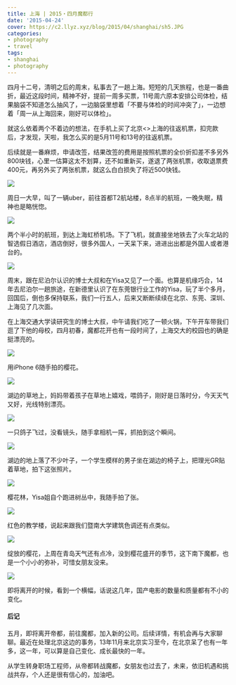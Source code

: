 ```yaml
---
title: 上海 | 2015・四月魔都行
date: '2015-04-24'
cover: https://c2.llyz.xyz/blog/2015/04/shanghai/sh5.JPG
categories:
- photography
- travel
tags:
- shanghai
- photography
---
```


四月十二号，清明之后的周末，私事去了一趟上海。短短的几天旅程，也是一番曲折，最近这段时间，精神不好，提前一周多买票，11号周六原本安排公司体检，结果脑袋不知道怎么抽风了，一边脑袋里想着「不要与体检的时间冲突了」，一边想着「周一从上海回来，刚好可以体检」。

就这么依着两个不着边的想法，在手机上买了北京<>上海的往返机票，扣完款后，才发现，天啦，我怎么买的是5月11号和13号的往返机票。

后续就是一番麻烦，申请改签，结果改签的费用是按照机票的全价折扣差不多另外800块钱，心里一估算这太不划算，还不如重新买，遂退了两张机票，收取退票费400元，再另外买了两张机票，就这么白白损失了将近500快钱。

![](https://c2.llyz.xyz/blog/2015/04/shanghai/sh5.JPG)

周日一大早，叫了一辆uber，前往首都T2航站楼，8点半的航班，一晚失眠，精神也是略恍惚。

![](https://c2.llyz.xyz/blog/2015/04/shanghai/sh4.JPG)

两个半小时的航班，到达上海虹桥机场。下了飞机，就直接坐地铁去了火车北站的智选假日酒店，酒店倒好，很多外国人，一天呆下来，进进出出都是外国人或者港台的。

![](https://c2.llyz.xyz/blog/2015/04/shanghai/sh8.JPG)

周末，跟在尼泊尔认识的博士大叔和在Yisa又见了一个面。也算是机缘巧合，14年去尼泊尔一趟旅途，在新德里认识了在东莞银行业工作的Yisa，玩了半个多月，回国后，倒也多保持联系，我们一行五人，后来又断断续续在北京、东莞、深圳、上海见了几次面。

在上海交通大学读研究生的博士大叔，中午请我们吃了一顿火锅，下午开车带我们逛了下他的母校，四月初春，魔都花开也有一段时间了，上海交大的校园也的确是挺漂亮的。

![](https://c2.llyz.xyz/blog/2015/04/shanghai/sh2.JPG)

用iPhone 6随手拍的樱花。

![](https://c2.llyz.xyz/blog/2015/04/shanghai/sh1.JPG)

湖边的草地上，妈妈带着孩子在草地上嬉戏，喂鸽子，刚好是日落时分，今天天气又好，光线特别漂亮。

![](https://c2.llyz.xyz/blog/2015/04/shanghai/sh11.JPG)

一只鸽子飞过，没看镜头，随手拿相机一挥，抓拍到这个瞬间。

![](https://c2.llyz.xyz/blog/2015/04/shanghai/sh7.JPG)

湖边的地上落了不少叶子，一个学生模样的男子坐在湖边的椅子上，把理光GR贴着草地，拍下这张照片。

![](https://c2.llyz.xyz/blog/2015/04/shanghai/sh6.JPG)

樱花林，Yisa姐自个跑进树丛中，我随手拍了张。

![](https://c2.llyz.xyz/blog/2015/04/shanghai/sh9.JPG)

红色的教学楼，说起来跟我们暨南大学建筑色调还有点类似。

![](https://c2.llyz.xyz/blog/2015/04/shanghai/sh10.JPG)

绽放的樱花，上周在青岛天气还有点冷，没到樱花盛开的季节，这下南下魔都，也是一个小小的弥补，可惜女朋友没来。

![](https://c2.llyz.xyz/blog/2015/04/shanghai/sh3.JPG)

即将离开的时候，看到一个横幅，话说这几年，国产电影的数量和质量都有不小的变化。

#### 后记

五月，即将离开帝都，前往魔都，加入新的公司。后续详情，有机会再与大家聊聊。最近在处理北京这边的事务，13年11月来北京实习至今，在北京呆了也有一年多，这一年，可以算是自己变化、成长最快的一年。

从学生转身职场工程师，从帝都转战魔都，女朋友也过去了，未来，依旧机遇和挑战共存，个人还是很有信心的，加油吧。
